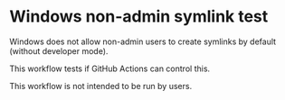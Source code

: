# Windows non-admin symlink test

Windows does not allow non-admin users to create symlinks by default (without developer mode).

This workflow tests if GitHub Actions can control this.

This workflow is not intended to be run by users.

